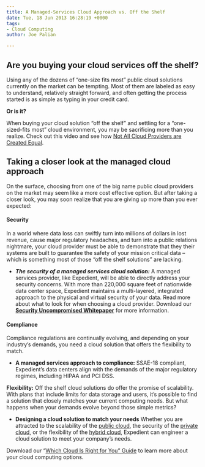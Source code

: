 ```yaml
---
title: A Managed-Services Cloud Approach vs. Off the Shelf
date: Tue, 18 Jun 2013 16:28:19 +0000
tags:
- Cloud Computing
author: Joe Palian

---
```

## Are you buying your cloud services off the shelf?

Using any of the dozens of “one-size fits most” public cloud solutions currently on the market can be tempting. Most of them are labeled as easy to understand, relatively straight forward, and often getting the process started is as simple as typing in your credit card.

**Or is it?**

When buying your cloud solution “off the shelf” and settling for a “one-sized-fits most” cloud environment, you may be sacrificing more than you realize. Check out this video and see how [Not All Cloud Providers are Created Equal](http://bit.ly/Xcyax1).

## Taking a closer look at the managed cloud approach

On the surface, choosing from one of the big name public cloud providers on the market may seem like a more cost effective option. But after taking a closer look, you may soon realize that you are giving up more than you ever expected: 

#### Security

In a world where data loss can swiftly turn into millions of dollars in lost revenue, cause major regulatory headaches, and turn into a public relations nightmare, your cloud provider must be able to demonstrate that they their systems are built to guarantee the safety of your mission critical data – which is something most of those “off the shelf solutions” are lacking.

* **_The security of a managed services cloud solution:_** A managed services provider, like Expedient, will be able to directly address your security concerns. With more than 220,000 square feet of nationwide data center space, Expedient maintains a multi-layered, integrated approach to the physical and virtual security of your data. Read more about what to look for when choosing a cloud provider. Download our [**Security Uncompromised Whitepaper**](http://bit.ly/10icJfH) for more information.

#### Compliance

Compliance regulations are continually evolving, and depending on your industry’s demands, you need a cloud solution that offers the flexibility to match.

* **A managed services approach to compliance:** SSAE-18 compliant, Expedient’s data centers align with the demands of the major regulatory regimes, including HIPAA and PCI DSS.

**Flexibility:** Off the shelf cloud solutions do offer the promise of scalability. With plans that include limits for data storage and users, it’s possible to find a solution that closely matches your current computing needs. But what happens when your demands evolve beyond those simple metrics?

* **Designing a cloud solution to match your needs** Whether you are attracted to the scalability of the [public cloud](https://www.expedient.com/cloud-computing/public-cloud-computing/ "Public"), the security of the [private cloud](https://www.expedient.com/cloud-computing/private-cloud-computing/ "Private"), or the flexibility of the [hybrid cloud](https://www.expedient.com/cloud-computing/hybrid-cloud-computing/ "Hybrid"), Expedient can engineer a cloud solution to meet your company’s needs.

Download our “[Which Cloud Is Right for You” Guide](http://bit.ly/OLatZD) to learn more about your cloud computing options.
